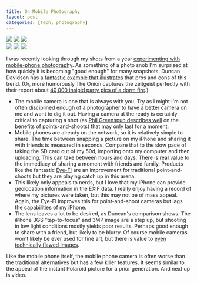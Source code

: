 ```yaml
--- 
title: On Mobile Photography
layout: post
categories: [tech, photography]
---
```

<div style="margin-right: auto; margin-left: auto; width: 600px;">
<img src="http://farm3.static.flickr.com/2730/4183326245_9ed6daa1c1_m.jpg" /> 
<img src="http://farm3.static.flickr.com/2793/4183261923_bb550354e7_m.jpg" />
<img src="http://farm3.static.flickr.com/2617/4184004802_aa2e8311ac_m.jpg" /> 
</div>

<div style="margin-top: 2px; margin-bottom: 10px; margin-right: auto; margin-left: auto; width: 600px;">
<img src="http://farm3.static.flickr.com/2609/4184042148_7804e5d403_m.jpg" /> 
<img src="http://farm3.static.flickr.com/2661/4184026146_1a585248d6_m.jpg" /> 
<img src="http://farm5.static.flickr.com/4044/4183243049_12cce9fa77_m.jpg" />
</div>

I was recently looking through my shots from a year <a href="http://www.flickr.com/photos/downtree/sets/72157622996714212/">experimenting with mobile-phone photography</a>. As something of a photo snob I'm surprised at how quickly it is becoming "good enough" for many snapshots. Duncan Davidson has a <a href="http://blog.duncandavidson.com/2009/07/sunset-along-interstate-5.html">fantastic example that illustrates</a> that pros and cons of this trend. (Or, more humorously The Onion captures the zeitgeist perfectly with their report about <a href="http://www.theonion.com/content/node/95143">40,000 insipid party pics of a dorm fire</a>.)

<ul>
<li>The mobile camera is one that is always with you. Try as I might I'm not often disciplined enough of a photographer to have a better camera on me and want to dig it out. Having a camera at the ready is certainly critical to capturing a shot (as <a href="http://photo.net/learn/point-and-shoot-tips">Phil Greenspun describes well</a> on the benefits of points-and-shoots) that may only last for a moment.

<li>Mobile phones are already on the network, so it is relatively simple to share. The time between snapping a picture on my iPhone and sharing it with friends is measured in seconds. Compare that to the slow pace of taking the SD card out of my 50d, importing onto my computer and then uploading. This can take between hours and days. There is real value to the immediacy of sharing a moment with friends and family. Products like the fantastic <a href="http://www.eye.fi/">Eye-Fi</a> are an improvement for traditional point-and-shoots but they are playing catch up in this arena. 

<li>This likely only appeals to nerds, but I love that my iPhone can provide geolocation information in the EXIF data. I really enjoy having a record of where my pictures were taken, but this may not be of mass appeal. Again, the Eye-Fi improves this for point-and-shoot cameras but lags the capabilities of my iPhone.

<li>The lens leaves a lot to be desired, as Duncan's comparison shows. The iPhone 3GS "tap-to-focus" and 3MP image are a step up, but shooting in low light conditions mostly yields poor results. Perhaps good enough to share with a friend, but likely to be blurry. Of course mobile cameras won't likely be ever used for fine art, but there is value to <a href="http://twitpic.com/135xa">even technically flawed images</a>.
</ul>

Like the mobile phone itself, the mobile phone camera is often worse than the traditional alternatives but has a few killer features. It seems similar to the appeal of the instant Polaroid picture for a prior generation. And next up is video.
